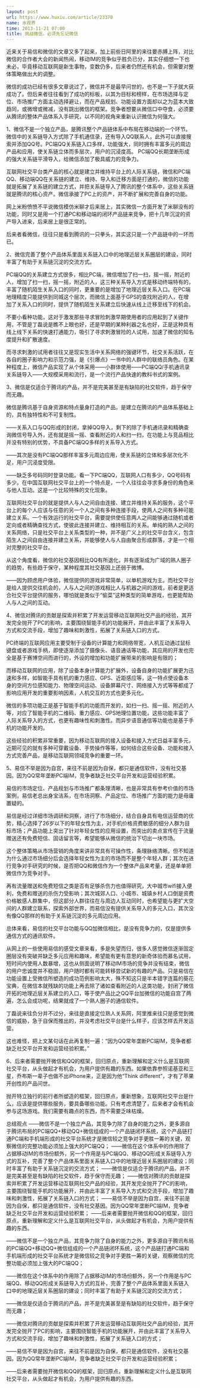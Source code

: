 ```yaml
---
layout: post
url: https://www.huxiu.com/article/23370
name: 水视界
time: 2013-11-21 07:00
title: 挑战微信，必须先忘记微信
---
```

近来关于易信和微信的文章又多了起来，加上前些日阿里的来往要赤膊上阵，对比微信的合作者大会的新闻热闹，移动IM的竞争似乎胜负已分，其实仔细想一下也未必，毕竟移动互联网是新生事物，变数仍多，后来者仍然还有机会，但需要对整体策略做出大的调整。

微信的成功已经有很多文章说过了，微信并不是最早问世的，也不是一下子就大获成功了。但后来者往往看到了成功的标板，以其为目标和榜样，在市场选择与定位、市场推广方面主动选择避让，而在产品规划、功能设置方面却以之为蓝本大致趋同，或微增或微减，没有跳出微信的框架。竞争者想要从微信口中夺食，必须要从腾讯的整体产品体系入手研究，以不同的视角来重新认识微信为何强大。

1、微信不是一个独立产品，是腾讯整个产品链体系中布局在移动端的一个环节。微信中的关系链导入方式除了手机通信录，还有导入QQ联系人，此外可以直接搜索并添加QQ号。PC端QQ关系链入口多样，功能强大，同时拥有丰富多元的周边产品和应用，使关系链立体而多层次，用户的沉浸度高。 PC端QQ长期垄断形成的强大关系链平滑导入，给微信添加了极具威力的竞争力。

互联网社交平台类产品的核心就是建立并维持平台上的人际关系链，微信和PC端QQ、移动端QQ在关系链的建立、维持、导入和迁移方面是打通的，微信的功能就是拓展了关系链的建立方式，并把关系链导入了腾讯的整个体系中，这些关系链就是腾讯的核心资产。微信承接了PC上的资产，并不断扩展和完善自身的功能。

网上米粉愤愤不平说微信模仿米聊才后来居上，其实微信一方面开发了米聊没有的功能，同时又是用一个打通PC和移动端的闭环产品链来竞争，把十几年沉淀的资产导入进来，后来居上是很正常的。

后来者看微信，往往只是看到腾讯的一只拳头，其实这只是一个产品链中的一环而已。

2、微信完善了整个产品体系里面关系链入口中的地理近层关系圈层的建设，同时丰富了有助于关系链沉淀的交流方式。

PC端QQ的关系建立方式很多，相比PC端，微信增加了扫一扫，摇一摇，附近的人，增加了扫一扫，摇一摇，附近的人，这三种关系导入方式是移动终端特有的，丰富了随机陌生关系入口的同时，更重要的是增加了地理近层关系入口。在PC端地理精度只能提供到同城这个层次，而微信上面基于GPS的查找附近的人，在增加了关系入口的同时，提供了随机陌生关系建立后快速从线上迁移至线下的机会。

不要小看种功能，这对于激发那些寻求冒险刺激早期使用者的应用起到了关键作用，不管是丁磊说是瞧不上眼也好，还是早期的某种利器之名也好，正是这种具有线上线下关系的快速打通能力，吸引了寻求刺激冒险的人试用，加速了微信的知名度提升和扩散速度。

而寻求刺激的试用者往往又是现实生活中关系网络的强键环节，社交关系活跃，在各自的圈子影响力和示范力强，是《引爆点》一书中的人群中的联络员角色。在某种程度上，微信产品实现了从个体采用——小群体使用——PC端QQ/手机通讯录关系链导入——大规模采用和流行，是一个流行产品快速的教科书式的案例。

3、微信是仅适合于腾讯的产品，并不是完美甚至是有缺陷的社交软件，趋于保守而无趣。

微信是腾讯基于自身资源和特点量身打造的产品，是建立在腾讯的产品体系基础上的，具有独特性和不可复制性。

——关系入口与QQ形成的封闭，拿掉QQ导入，剩下的除了手机通讯录和精确查询微信号导入外，还有就是摇一摇、查看附近的人和扫一扫，在功能上与竞品相比并没有特别的优势，不具备PC端QQ多样的关系导入方式。

——其次是没有PC端QQ那样丰富多元周边应用，使关系链的立体和多层次化不足，用户沉浸度受限。

——缺乏多号码同时登录功能。看一下PC端QQ，互联网人口有多少，QQ号码有多少。在中国互联网社交平台上的一个特点是，一个人往往会寻求多身份的角色来与他人互动。这是一个比较特殊的文化现象。

互联网社交平台的就是提供人与人之间自由连接、建立并维持关系的服务，这个平台上的每个人应该与任意的另一个人之间有多种连接手段，使两人之间有多种可能建立关系。一个有效运行的社交平台，需要提供使任意两人之间能够通过随机或者定向或者精确查找方式，使彼此连接并建立、维持相互的关系。单纯的熟人之间的关系网络，只是社交平台上关系类型的一种，并不是广义上的社交平台含义，包含陌生人之间自由连接并建立关系，并能够使人与人自由聚合形成群落，才是一个相对完整的社交平台。

从这个角度看，微信的社交基因相比QQ有所退化，并有逐渐成为广域的熟人圈子的趋势，有些趋于保守，某种程度其社交基因上还弱于微博。

——因为顾虑用户体验，微信提供的游戏非常简单，以单机游戏为主。而社交平台是给人提供交往机会的，人与人之间的游戏相比人与机器之间的游戏，前者是更适合社交平台提供的服务，哪怕就是类似于“偷菜”这种类型的简单游戏，也更能帮助人与人之间的互动。

4、微信对腾讯的贡献是探索并积累了开发运营移动互联网社交产品的经验，其开发完全抛开了PC的影响，主要围绕智能手机的功能展开，并由此丰富了关系导入方式和交流手段，增加了趣味和刺激性，拓展了关系链入口的方式。

PC终端的互联网应用主要受制于设备的计算能力和网络带宽，人机互动通过鼠标键盘或者游戏手柄，即使逐渐添加了摄像头、语音通话等功能，其应用的开发也完全是基于赛博空间而进行的，外设的增加和功能扩展带来的影响是有限的；

而移动互联网的应用，除了设备本身计算能力扩展外，设备自身的功能扩展更为迅速和多样，如智能手具有机的重力感应、GPS、近距感应等，这一特点使设备本身的空间方位感知能力、物理空间运动、设备屏幕尺寸、网络接入方式等等都成了影响应用开发的重要影响因素，人机交互的方式也更多元化。

微信的多项功能正是基于智能手机的功能而开发的，如扫一扫、摇一摇、附近的人等，对应了智能手机的二维码、重力感应、GPS地理位置功能，这些功能丰富了人际关系导入的方式，也更有趣味性和刺激性。而异步语音通信等功能也是基于手机的功能开发的。

这些经验的积累非常重要，因为移动互联网的接入设备和接入方式日益丰富多元，近期可见的就有多种可穿戴设备、手势操作等等，如何结合这些设备、功能和接入方式完善产品，是移动互联网领域竞争的重要一环。

5、易信不举是因为自宫，来往不前是因为自保，都只是通信软件，没有社交基因。因为QQ常年垄断PC端IM，竞争者缺乏社交平台开发和运营经验积累。

易信的市场定位、产品规划与市场推广都条理清晰，也是非常具有参考价值的市场案例，易信老总出身宝洁系，在市场洞察、产品定位、市场推广方面的能力是毋庸置疑的。

易信是经过详细市场调研和洞察，进行了市场细分，结合自身具有电信运营商的优势，精心选择了26岁以下的年轻女性为主，对手机价格资费敏感的细分人群为目标市场；产品功能上突出了针对年轻女性的应用设置，而突出的卖点宣传在于流量赠送还有免费短信、固话留言等，希望能够从微信的统治下切出一块市场。

这个整体策略从市场营销的角度来讲非常具有可操作性，条理脉络清晰。但不知道为什么通过市场细分后会选择年轻女性为主的市场而不是整个年轻人群；其次在进行竞争对手研究的时候，是否把QQ和微信作为一个整体产品来考量，还是单单把微信作为竞争对手。

再有流量赠送和免费短信之类是否有足够杀伤力也值得研究，大中城市wifi接入便利，免费和赠送的杀伤力受影响；其次城郊人口、小城市、城镇乡村人口倒是资费价格敏感人群集中，但这部分人群往往在与周边人互动同时，也希望能与更扩大空间的人群建立联系，探索外部世界，而易信没有提供关系导入的多元入口，其次没有像QQ那样的有助于关系链沉淀的多元周边应用。

总体来看，易信的社交平台功能与QQ加微信相比，是没有竞争力的，仅是提供多通信方式的通讯软件。

从网上的一些使用易信的感受文章来看，多是失望而归，很多人感觉微信逐渐固定圈层没有突破并缺乏多元应用和趣味，希望能有更有意思的新奇体验而慕名试用，短时间内使用人数暴增，这也从侧面说明了移动IM市场的竞争并没有结束，微信的用户忠诚度并不稳固，用户随时都有可能转移尝试新的有趣的产品。只是易信在功能设置上受微信所塑造的成功范例影响太大，殊不知这只是半本错字连篇的葵花宝典，在微信本就残缺的功能上再去除了诸如查看附近的人这类功能，封闭了微信开拓的地理近层关系建立的入口，等于使产品比之QQ平台加微信的功能自宫了两遍，怎么会成功呢，结果就成了一个熟人圈子的通信软件。

丁磊说来往负分并不过分，来往是直接定位熟人关系网，阿里推来往只是感觉到微信的威胁，急于自保而推出的，并没考虑社交平台是什么样子，应该怎样去开发运营。

这也难怪，把上文某句话在此再复制一遍：“因为QQ常年垄断PC端IM，竞争者都缺乏社交平台开发和运营经验积累。”

6、后来者需要抛开微信和QQ的框架，回归原点，重新理解和定义什么是互联网社交平台，从头做起才有机会，为用户提供有趣的东西。如果依靠参照诺基亚和三星，乔布斯一辈子也做不出iPhone来，正是因为他“Think different”，才有了苹果开创性的产品问世。

抛开特立独行的前行者所塑造的框架，回归原点，重新想象，互联网社交平台是什么，应该是提供哪些服务，要具备哪些功能。只有考虑清楚了，后来者才会有机会参与这场游戏。我们需要有趣点的东西，而不需要乏味枯燥。

总结观点 ——微信不是一个独立产品，其竞争力除了自身的能力之外，更多源自于腾讯布局的PC端QQ+移动QQ+微信组成的一个产品链闭环系统，这个产品链打通PC端和手机端形成的社交平台系统才是微信较之竞争对手更胜一筹的关键，观察微信的完整功能必须加上强大的PC端QQ； ——微信在这个体系中的作用除了占据移动IM的市场份额外，另一个作用是与PC端QQ、移动QQ形成关系链导入方式的互补，完善了整个产品体系里面关系链入口中的地理近层关系圈层的建设；同时丰富了有助于关系链沉淀的交流方式； ——微信是仅适合于腾讯的产品，并不是完美甚至是有缺陷的社交软件，趋于保守而无趣； ——微信对腾讯的贡献是探索并积累了开发运营移动互联网社交产品的经验，其开发完全抛开了PC的影响，主要围绕智能手机的功能展开，并由此丰富了关系导入方式和交流手段，增加了趣味和刺激性，拓展了关系链入口的方式； ——易信不举是因为自宫，来往不前是因为自保，都只是通信软件，没有社交基因。因为QQ常年垄断PC端IM，竞争者缺乏社交平台开发和运营经验积累； ——后来者需要抛开微信和QQ的框架，回归原点，重新理解和定义什么是互联网社交平台，从头做起才有机会，为用户提供有趣的东西。

——微信不是一个独立产品，其竞争力除了自身的能力之外，更多源自于腾讯布局的PC端QQ+移动QQ+微信组成的一个产品链闭环系统，这个产品链打通PC端和手机端形成的社交平台系统才是微信较之竞争对手更胜一筹的关键，观察微信的完整功能必须加上强大的PC端QQ；

——微信在这个体系中的作用除了占据移动IM的市场份额外，另一个作用是与PC端QQ、移动QQ形成关系链导入方式的互补，完善了整个产品体系里面关系链入口中的地理近层关系圈层的建设；同时丰富了有助于关系链沉淀的交流方式；

——微信是仅适合于腾讯的产品，并不是完美甚至是有缺陷的社交软件，趋于保守而无趣；

——微信对腾讯的贡献是探索并积累了开发运营移动互联网社交产品的经验，其开发完全抛开了PC的影响，主要围绕智能手机的功能展开，并由此丰富了关系导入方式和交流手段，增加了趣味和刺激性，拓展了关系链入口的方式；

——易信不举是因为自宫，来往不前是因为自保，都只是通信软件，没有社交基因。因为QQ常年垄断PC端IM，竞争者缺乏社交平台开发和运营经验积累；

——后来者需要抛开微信和QQ的框架，回归原点，重新理解和定义什么是互联网社交平台，从头做起才有机会，为用户提供有趣的东西。

